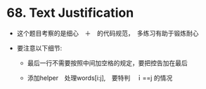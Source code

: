 # 68. Text Justification

- 这个题目考察的是细心　＋　的代码规范，　多练习有助于锻炼耐心

- 要注意以下细节:

  - 最后一行不需要按照中间加空格的规定，要把控告加在最后

  - 添加helper　处理words[i:j],　要特判　ｉ==j 的情况
